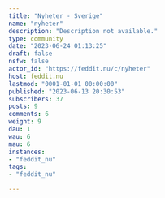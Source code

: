 ```yaml
---
title: "Nyheter - Sverige" 
name: "nyheter"
description: "Description not available."
type: community
date: "2023-06-24 01:13:25"
draft: false
nsfw: false
actor_id: "https://feddit.nu/c/nyheter"
host: feddit.nu
lastmod: "0001-01-01 00:00:00"
published: "2023-06-13 20:30:53"
subscribers: 37
posts: 9
comments: 6
weight: 9
dau: 1
wau: 6
mau: 6
instances:
- "feddit_nu"
tags: 
- "feddit_nu"

---
```

